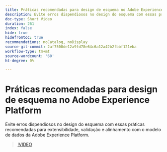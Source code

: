 ```yaml
---
title: Práticas recomendadas para design de esquema no Adobe Experience Platform
description: Evite erros dispendiosos no design do esquema com essas práticas recomendadas para extensibilidade, validação e alinhamento com o modelo de dados da Adobe Experience Platform.
doc-type: Short Video
duration: 261
index: false
hide: true
hidefromtoc: true
recommendations: noCatalog, noDisplay
source-git-commit: 2af7500de12a9fd78e64c6a12a42b2fbbf121eba
workflow-type: tm+mt
source-wordcount: '60'
ht-degree: 0%

---
```



# Práticas recomendadas para design de esquema no Adobe Experience Platform

Evite erros dispendiosos no design do esquema com essas práticas recomendadas para extensibilidade, validação e alinhamento com o modelo de dados da Adobe Experience Platform.

<!-- 72_S655_3442541_260_best-practices-for-schema-design-in-adobe-experience-platform -->
>[!VIDEO](https://video.tv.adobe.com/v/3458268/?learn=on&enablevpops=true)
